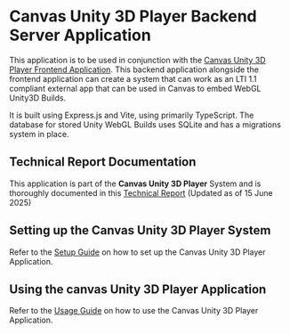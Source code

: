 # Canvas Unity 3D Player Backend Server Application
This application is to be used in conjunction with the [Canvas Unity 3D Player Frontend Application](https://github.com/lucas-rodiadis-rmit/unity3d-canvas-player-client). This backend application alongside the frontend application can create a system that can work as an LTI 1.1 compliant external app that can be used in Canvas to embed WebGL Unity3D Builds. 

It is built using Express.js and Vite, using primarily TypeScript. 
The database for stored Unity WebGL Builds uses SQLite and has a migrations system in place. 

## Technical Report Documentation
This application is part of the **Canvas Unity 3D Player** System and is thoroughly documented in this [Technical Report](https://rmiteduau.sharepoint.com/:w:/r/sites/ProgrammingProject1-CanvasUnity3D/Shared%20Documents/General/Project%20Documents/Assignment%202/HuDINi-540-technical-report.docx?d=w928004d177be4532a09d1c30dab9bb7f&csf=1&web=1&e=QojHGf) (Updated as of 15 June 2025) 

## Setting up the Canvas Unity 3D Player System
Refer to the [Setup Guide](./Instructions/CanvasUnity3DPlayer_SetupGuide.pdf) on how to set up the Canvas Unity 3D Player Application. 

## Using the canvas Unity 3D Player Application
Refer to the [Usage Guide](./Instructions/CanvasUnity3DPlayer_UsageGuide.pdf) on how to use the Canvas Unity 3D Player Application.